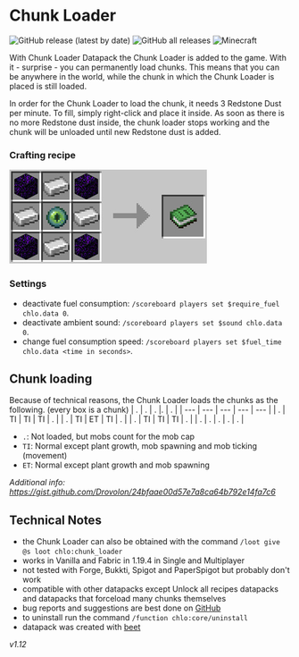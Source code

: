 # Chunk Loader

![GitHub release (latest by date)](https://img.shields.io/github/v/release/2mal3/Chunk-Loader?style=flat-square) ![GitHub all releases](https://img.shields.io/github/downloads/2mal3/Chunk-Loader/total?style=flat-square) ![Minecraft](https://img.shields.io/badge/Minecraft-1.20-orange?style=flat-square)

With Chunk Loader Datapack the Chunk Loader is added to the game. With it - surprise - you can permanently load chunks.
This means that you can be anywhere in the world, while the chunk in which the Chunk Loader is placed is still loaded.

In order for the Chunk Loader to load the chunk, it needs 3 Redstone Dust per minute. To fill, simply right-click and place it inside. As soon as there is no more Redstone dust inside, the chunk loader stops working and the chunk will be unloaded until new Redstone dust is added.

### Crafting recipe

![Crafting Picture](https://github.com/2mal3/Chunk-Loader/blob/master/images/crafting.jpg)

### Settings

- deactivate fuel consumption: `/scoreboard players set $require_fuel chlo.data 0`.
- deactivate ambient sound: `/scoreboard players set $sound chlo.data 0`.
- change fuel consumption speed: `/scoreboard players set $fuel_time chlo.data <time in seconds>`.

## Chunk loading

Because of technical reasons, the Chunk Loader loads the chunks as the following. (every box is a chunk)
| . | . | . |. | . |
| --- | --- | --- | --- | --- |
| . | TI | TI | TI | . |
| . | TI | ET | TI | . |
| . | TI | TI | TI | . |
| . | . | . | . | . |

- `.`: Not loaded, but mobs count for the mob cap
- `TI`: Normal except plant growth, mob spawning and mob ticking (movement)
- `ET`: Normal except plant growth and mob spawning

_Additional info: https://gist.github.com/Drovolon/24bfaae00d57e7a8ca64b792e14fa7c6_

## Technical Notes

- the Chunk Loader can also be obtained with the command `/loot give @s loot chlo:chunk_loader`
- works in Vanilla and Fabric in 1.19.4 in Single and Multiplayer
- not tested with Forge, Bukkti, Spigot and PaperSpigot but probably don't work
- compatible with other datapacks except Unlock all recipes datapacks and datapacks that forceload many chunks themselves
- bug reports and suggestions are best done on [GitHub](https://github.com/2mal3/Chunk-Loader-Datapack/issues)
- to uninstall run the command `/function chlo:core/uninstall`
- datapack was created with [beet](https://github.com/mcbeet/beet)

_v1.12_
